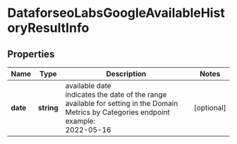 # DataforseoLabsGoogleAvailableHistoryResultInfo

## Properties

| Name | Type | Description | Notes |
|------------ | ------------- | ------------- | -------------|
**date** | **string** | available date<br>indicates the date of the range available for setting in the Domain Metrics by Categories endpoint<br>example:<br>2022-05-16 |[optional]|